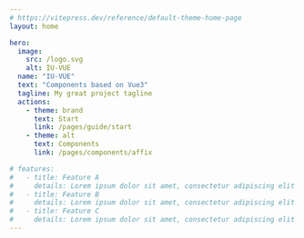 ```yaml
---
# https://vitepress.dev/reference/default-theme-home-page
layout: home

hero:
  image:
    src: /logo.svg
    alt: IU-VUE
  name: "IU-VUE"
  text: "Components based on Vue3"
  tagline: My great project tagline
  actions:
    - theme: brand
      text: Start
      link: /pages/guide/start
    - theme: alt
      text: Components
      link: /pages/components/affix

# features:
#   - title: Feature A
#     details: Lorem ipsum dolor sit amet, consectetur adipiscing elit
#   - title: Feature B
#     details: Lorem ipsum dolor sit amet, consectetur adipiscing elit
#   - title: Feature C
#     details: Lorem ipsum dolor sit amet, consectetur adipiscing elit
---
```


